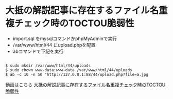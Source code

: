 # 大抵の解説記事に存在するファイル名重複チェック時のTOCTOU脆弱性

- import.sql をmysqlコマンドかphpMyAdminで実行
- /var/www/html/44 にupload.phpを配置
- abコマンドで下記を実行
```

$ sudo mkdir /var/www/html/44/uploads
$ sudo chown www-data:www-data /var/www/html/44/uploads
$ ab -c 10 -n 50 "http://127.0.0.1:88/44/upload.php?file=a.jpg
```
動画はこちら
[大抵の解説記事に存在するファイル名重複チェック時のTOCTOU脆弱性]()
